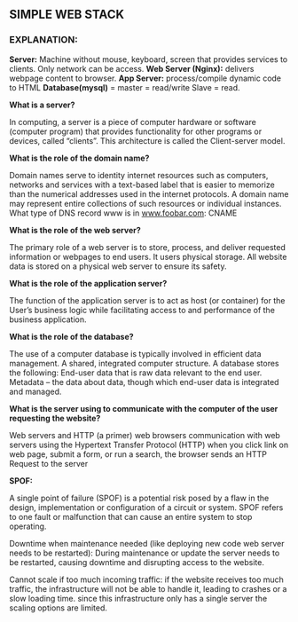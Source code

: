 ## SIMPLE WEB STACK

### EXPLANATION:

**Server:**  Machine without mouse, keyboard, screen that provides services to clients. Only network can be access.
**Web Server (Nginx):** delivers webpage content to browser.
**App Server:** process/compile dynamic code to HTML
**Database(mysql)** = master = read/write
		   Slave = read.

**What is a server?**

In computing, a server is a piece of computer hardware or software (computer program) that provides functionality for other programs or devices, called “clients”. This architecture is called the Client-server model.

**What is the role of the domain name?**

Domain names serve to identity internet resources such as computers, networks and services with a text-based label that is easier to memorize than the numerical addresses used in the internet protocols. A domain name may represent entire collections of such resources or individual instances.
What type of DNS record www is in www.foobar.com: CNAME

**What is the role of the web server?**

The primary role of a web server is to store, process, and deliver requested information or webpages to end users. It users physical storage. All website data is stored on a physical web server to ensure its safety.

**What is the role of the application server?**

The function of the application server is to act as host (or container) for the User’s business logic while facilitating access to and performance of the business application.

**What is the role of the database?**

The use of a computer database is typically involved in efficient data management. A shared, integrated computer structure. A database stores the following: End-user data that is raw data relevant to the end user. Metadata – the data about data, though which end-user data is integrated and managed.

**What is the server using to communicate with the computer of the user requesting the website?**

Web servers and HTTP (a primer) web browsers communication with web servers using the Hypertext Transfer Protocol (HTTP) when you click link on web page, submit a form, or run a search, the browser sends an HTTP Request to the server

**SPOF:**

A single point of failure (SPOF) is a potential risk posed by a flaw in the design, implementation or configuration of a circuit or system. 
SPOF refers to one fault or malfunction that can cause an entire system to stop operating.

Downtime when maintenance needed (like deploying new code web server needs to be restarted): During maintenance or update the server needs to be restarted, causing downtime and disrupting access to the website.

Cannot scale if too much incoming traffic: if the website receives too much traffic, the infrastructure will not be able to handle it, leading to crashes or a slow loading time. since this infrastructure only has a single server the scaling options are limited.

